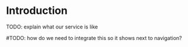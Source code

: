 # Introduction

TODO: explain what our service is like 



<!-- | Column 1 Header | Column 2 Header | Column 3 Header |
| --------------- | :-- | --:|
| Row 1 Column 1 | Row 1 Column 2 | Row 1 Column 3 |
| Row 2 Column 1 | Row 2 Column 2 | Row 2 Column 3 |
| Row 3 Column 1 | Row 3 Column 2 | Row 3 Column 3 | -->


<!-- <iframe src="demo_iframe.htm" height="500" width="900">

</iframe> -->


<link rel="stylesheet" href="//cdn.webix.com/edge/webix.css" type="text/css">
<script src="//cdn.webix.com/edge/webix.js" type="text/javascript"></script>

<div id="testB"></div>

<script type="text/javascript" charset="utf-8">
webix.ui({
 container:"content",
 id:"testB",
 width:700,
 height: 700,
 rows:[{ view:"toolbar",
   css:"webix_dark",
   paddingX:17,
   elements:[
    {view:"label", label:"A form"},
    {},
    {view:"icon", icon:"mdi mdi-help-circle-outline"}
   ]},
   { view:"form",
    elementsConfig:{
     labelWidth:130
    },
    elements:[
     { view:"text", label:"Username", value:"John Doe" },
     { view:"datepicker", label:"Date of birth", value:new Date(1985, 0, 31) },
     { view:"combo", label:"Country", placeholder:"Type to search...",
     // options:"//docs.webix.com/samples/server/countries" 
     },
     { view:"switch", labelRight:"Keep this data private", labelWidth:0, value:1 },
     { view:"colorpicker", label:"Main theme color", value:"#6E00DD" },
     { cols:[
     { view:"label", label:"Select language", width:130 },
     { view:"segmented", options:[
      {id:"en", value:"English"},
      {id:"fr", value:"Français"},
      {id:"de", value:"Deutsch"},
     ]}
     ]},
     { view:"checkbox", labelRight:"I agree with the terms of <b>Privacy Policy</b>", labelWidth:0, value:0 },
     { cols:[
     {},
     { view:"button", css:"webix_danger", value:"Cancel", width:150 },
     { view:"button", css:"webix_primary", value:"Submit", width:150 }
     ]}
    ]
   },
   { view:"datatable",
    autoConfig:true,
    editable:false,
    data:[{
    title:"My Fair Lady", year:1964, votes:533848, rating:8.9, rank:5
    },{title:"My FrLady", year:1964, votes:533848, rating:2, rank:5}]
   }
  ]
})
</script>

#TODO: how do we need to integrate this so it shows next to navigation?